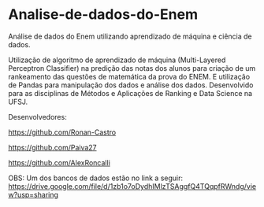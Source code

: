 # Analise-de-dados-do-Enem
Análise de dados do Enem utilizando aprendizado de máquina e ciência de dados.

Utilização de algoritmo de aprendizado de máquina (Multi-Layered Perceptron Classifier) na predição das notas dos alunos para criação de um rankeamento das questões de matemática da prova do ENEM. E utilização de Pandas para manipulação dos dados e  análise dos dados. Desenvolvido para as disciplinas de Métodos e Aplicações de Ranking e Data Science na UFSJ.

Desenvolvedores:

https://github.com/Ronan-Castro

https://github.com/Paiva27

https://github.com/AlexRoncalli


OBS: Um dos bancos de dados estão no link a seguir: https://drive.google.com/file/d/1zb1o7oDydhIMlzTSAggfQ4TQqpfRWndg/view?usp=sharing
